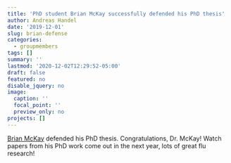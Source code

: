 ```yaml
---
title: 'PhD student Brian McKay successfully defended his PhD thesis'
author: Andreas Handel
date: '2019-12-01'
slug: brian-defense
categories:
  - groupmembers
tags: []
summary: ''
lastmod: '2020-12-02T12:29:52-05:00'
draft: false
featured: no
disable_jquery: no
image:
  caption: ''
  focal_point: ''
  preview_only: no
projects: []
---
```



[Brian McKay](/author/brian-mckay/) defended his PhD thesis. Congratulations, Dr. McKay! Watch papers from his PhD work come out in the next year, lots of great flu research! 

